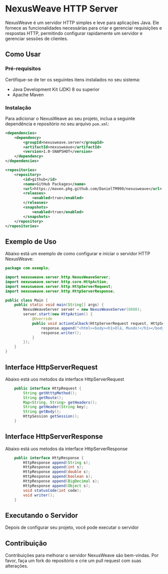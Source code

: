 # NexusWeave HTTP Server

NexusWeave é um servidor HTTP simples e leve para aplicações Java. Ele fornece as funcionalidades necessárias para criar e gerenciar requisições e respostas HTTP, permitindo configurar rapidamente um servidor e gerenciar sessões de clientes.

## Como Usar

### Pré-requisitos

Certifique-se de ter os seguintes itens instalados no seu sistema:

- Java Development Kit (JDK) 8 ou superior
- Apache Maven

### Instalação

Para adicionar o NexusWeave ao seu projeto, inclua a seguinte dependência e repositório no seu arquivo `pom.xml`:

```xml
<dependencies>
    <dependency>
        <groupId>nexusweave.server</groupId>
        <artifactId>nexusweave</artifactId>
        <version>1.0-SNAPSHOT</version>
    </dependency>
</dependencies>

<repositories>
    <repository>
        <id>github</id>
        <name>GitHub Packages</name>
        <url>https://maven.pkg.github.com/DanielTM999/nexusweave</url>
        <releases>
            <enabled>true</enabled>
        </releases>
        <snapshots>
            <enabled>true</enabled>
        </snapshots>
    </repository>
</repositories>
```

## Exemplo de Uso

Abaixo está um exemplo de como configurar e iniciar o servidor HTTP NexusWeave:

```java
package com.exemplo;

import nexusweave.server.http.NexusWeaveServer;
import nexusweave.server.http.core.HttpAction;
import nexusweave.server.http.HttpServerRequest;
import nexusweave.server.http.HttpServerResponse;

public class Main {
    public static void main(String[] args) {
        NexusWeaveServer server = new NexusWeaveServer(8080);
        server.start(new HttpAction() {
            @Override
            public void actionCalback(HttpServerRequest request, HttpServerResponse response) {
                response.append("<html><body><h1>Olá, Mundo!</h1></body></html>");
                response.writer();
            }
        });
    }
}
```

## Interface HttpServerRequest

Abaixo está uos metodos da interface HttpServerRequest

```java
    public interface HttpRequest {
        String getHtttpMethod();
        String getRoute();
        Map<String, String> getHeaders();
        String getHeader(String key);
        String getBody();
        HttpSession getSession();
    }

```

## Interface HttpServerResponse

Abaixo está uos metodos da interface HttpServerResponse

```java
    public interface HttpResponse {
        HttpResponse append(String s);
        HttpResponse append(int s);
        HttpResponse append(double s);
        HttpResponse append(boolean s);
        HttpResponse append(BigDecimal s);
        HttpResponse append(Object s);
        void statusCode(int code);
        void writer();
    }
```

## Executando o Servidor

Depois de configurar seu projeto, você pode executar o servidor

## Contribuição

Contribuições para melhorar o servidor NexusWeave são bem-vindas. Por favor, faça um fork do repositório e crie um pull request com suas alterações.